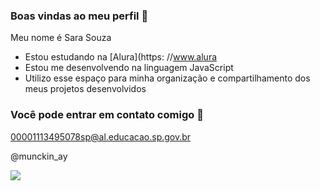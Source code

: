 ### Boas vindas ao meu perfil 🪸

Meu  nome é Sara Souza

- Estou estudando na [Alura](https: //www.alura
- Estou me desenvolvendo na linguagem JavaScript
- Utilizo esse espaço para minha organização e compartilhamento dos meus projetos desenvolvidos

### Você pode entrar em contato comigo 📧

00001113495078sp@al.educacao.sp.gov.br

@munckin_ay

![ ](https://media1.tenor.com/m/uww5WifKZ6YAAAAC/hyunjin-stray-kids.gif)
